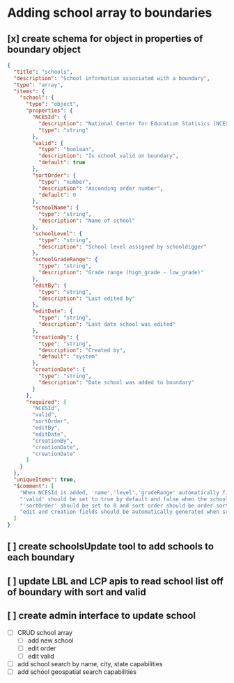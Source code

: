 # Adding school array to boundaries

## [x] create schema for object in properties of boundary object

```json
{
  "title": "schools",
  "description": "School information associated with a boundary",
  "type": "array",
  "items": {
    "school": {
      "type": "object",
      "properties": {
        "NCESId": {
          "description": "National Center for Education Statisics (NCES) identifier",
          "type": "string"
        },
        "valid": {
          "type": "boolean",
          "description": "Is school valid on boundary",
          "default": true
        },
        "sortOrder": {
          "type": "number",
          "description": "Ascending order number",
          "default": 0
        },
        "schoolName": {
          "type": "string",
          "description": "Name of school"
        },
        "schoolLevel": {
          "type": "string",
          "description": "School level assigned by schooldigger"
        },
        "schoolGradeRange": {
          "type": "string",
          "description": "Grade range (high_grade - low_grade)"
        },
        "editBy": {
          "type": "string",
          "description": "Last edited by"
        },
        "editDate": {
          "type": "string",
          "description": "Last date school was edited"
        },
        "creationBy": {
          "type": "string",
          "description": "Created by",
          "default": "system"
        },
        "creationDate": {
          "type": "string",
          "description": "Date school was added to boundary"
        }
      },
      "required": [
        "NCESId",
        "valid",
        "sortOrder",
        "editBy",
        "editDate",
        "creationBy",
        "creationDate",
        "creationDate"
      ]
    }
  },
  "uniqueItems": true,
  "$comment": [
    "When NCESId is added, 'name','level','gradeRange' automatically fill in from database.",
    "'valid' should be set to true by default and false when the school should not be associated with boundary.",
    "'sortOrder' should be set to 0 and sort order should be order sortorder then schoolname when displayed.",
    "edit and creation fields should be automatically generated when schools array object is edited"
  ]
}
```

## [ ] create schoolsUpdate tool to add schools to each boundary

## [ ] update LBL and LCP apis to read school list off of boundary with sort and valid

## [ ] create admin interface to update school

- [ ] CRUD school array
  - [ ] add new school
  - [ ] edit order
  - [ ] edit valid
- [ ] add school search by name, city, state capabilities
- [ ] add school geospatial search capabilities
